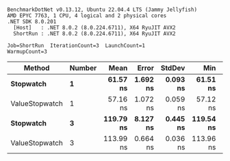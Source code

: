 ```

BenchmarkDotNet v0.13.12, Ubuntu 22.04.4 LTS (Jammy Jellyfish)
AMD EPYC 7763, 1 CPU, 4 logical and 2 physical cores
.NET SDK 8.0.201
  [Host]   : .NET 8.0.2 (8.0.224.6711), X64 RyuJIT AVX2
  ShortRun : .NET 8.0.2 (8.0.224.6711), X64 RyuJIT AVX2

Job=ShortRun  IterationCount=3  LaunchCount=1  
WarmupCount=3  

```
| Method         | Number | Mean      | Error    | StdDev   | Min       | Max       | Gen0   | Allocated |
|--------------- |------- |----------:|---------:|---------:|----------:|----------:|-------:|----------:|
| **Stopwatch**      | **1**      |  **61.57 ns** | **1.692 ns** | **0.093 ns** |  **61.51 ns** |  **61.68 ns** | **0.0005** |      **40 B** |
| ValueStopwatch | 1      |  57.16 ns | 1.072 ns | 0.059 ns |  57.12 ns |  57.23 ns |      - |         - |
| **Stopwatch**      | **3**      | **119.79 ns** | **8.127 ns** | **0.445 ns** | **119.54 ns** | **120.31 ns** | **0.0005** |      **40 B** |
| ValueStopwatch | 3      | 113.99 ns | 0.664 ns | 0.036 ns | 113.96 ns | 114.03 ns |      - |         - |
